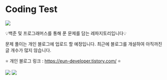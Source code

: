 # Coding Test
<img src="https://capsule-render.vercel.app/api?type=waving&color=auto&height=200&section=header&text=Coding Test&fontSize=90" />

💡백준 및 프로그래머스를 통해 푼 문제를 담는 레파지토리입니다💡

문제 풀이는 개인 블로그에 업로드 할 예정입니다.
최근에 블로그를 개설하여 아직까진 글 개수가 많지 않습니다.

⭐ 개인 블로그 링크 : https://eun-developer.tistory.com/
⭐ 

<img src="https://capsule-render.vercel.app/api?type=waving&color=BDBDC8&height=300&section=header&text=Coding%20Test&fontSize=90" />
<img src="https://capsule-render.vercel.app/api?type=waving&color=BDBDC8&height=150&section=footer" />
